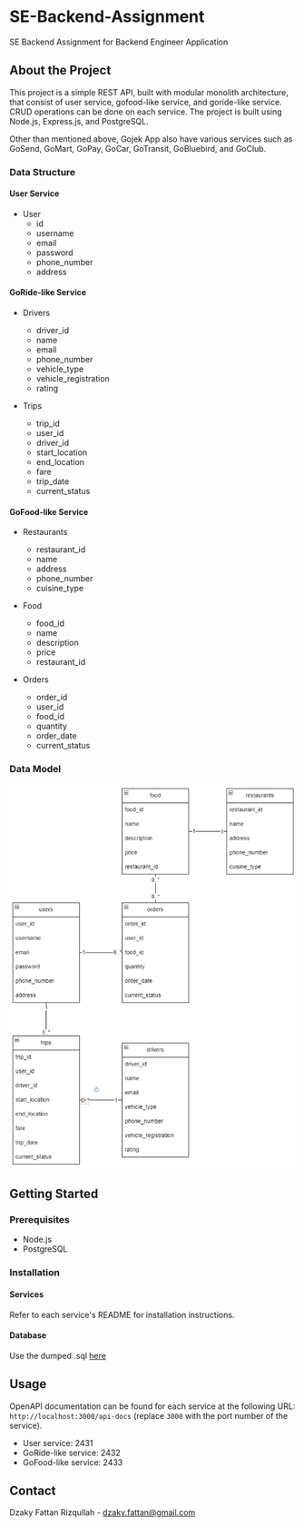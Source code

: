 # SE-Backend-Assignment

SE Backend Assignment for Backend Engineer Application

## About the Project

This project is a simple REST API, built with modular monolith architecture, that consist of user service, gofood-like service, and goride-like service. CRUD operations can be done on each service. The project is built using Node.js, Express.js, and PostgreSQL.

Other than mentioned above, Gojek App also have various services such as GoSend, GoMart, GoPay, GoCar, GoTransit, GoBluebird, and GoClub.

### Data Structure

#### User Service

- User
  - id
  - username
  - email
  - password
  - phone_number
  - address

#### GoRide-like Service

- Drivers

  - driver_id
  - name
  - email
  - phone_number
  - vehicle_type
  - vehicle_registration
  - rating

- Trips
  - trip_id
  - user_id
  - driver_id
  - start_location
  - end_location
  - fare
  - trip_date
  - current_status

#### GoFood-like Service

- Restaurants

  - restaurant_id
  - name
  - address
  - phone_number
  - cuisine_type

- Food

  - food_id
  - name
  - description
  - price
  - restaurant_id

- Orders
  - order_id
  - user_id
  - food_id
  - quantity
  - order_date
  - current_status

### Data Model

![data-model](./static/data-model.png)

## Getting Started

### Prerequisites

- Node.js
- PostgreSQL

### Installation

#### Services

Refer to each service's README for installation instructions.

#### Database

Use the dumped .sql [here](./sql/be_service_dump.sql) 

## Usage

OpenAPI documentation can be found for each service at the following URL: `http://localhost:3000/api-docs` (replace `3000` with the port number of the service).

- User service: 2431
- GoRide-like service: 2432
- GoFood-like service: 2433

## Contact

Dzaky Fattan Rizqullah - [dzaky.fattan@gmail.com](mailto:dzaky.fattan@gmail.com)
